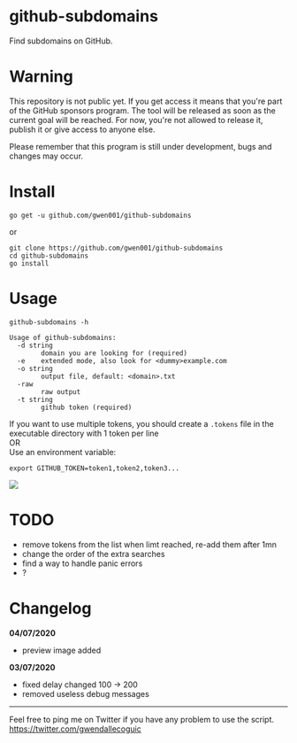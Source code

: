 # github-subdomains

Find subdomains on GitHub.


# Warning

This repository is not public yet.
If you get access it means that you're part of the GitHub sponsors program.
The tool will be released as soon as the current goal will be reached.
For now, you're not allowed to release it, publish it or give access to anyone else.

Please remember that this program is still under development, bugs and changes may occur.


# Install

```
go get -u github.com/gwen001/github-subdomains
```

or

```
git clone https://github.com/gwen001/github-subdomains
cd github-subdomains
go install
```


# Usage

```
github-subdomains -h

Usage of github-subdomains:
  -d string
    	domain you are looking for (required)
  -e	extended mode, also look for <dummy>example.com
  -o string
    	output file, default: <domain>.txt
  -raw
    	raw output
  -t string
    	github token (required)
```

If you want to use multiple tokens, you should create a `.tokens` file in the executable directory with 1 token per line  
OR  
Use an environment variable:  
```
export GITHUB_TOKEN=token1,token2,token3...
```

<img src="https://github.com/gwen001/github-subdomains/raw/master/preview.png">


# TODO

- remove tokens from the list when limt reached, re-add them after 1mn
- change the order of the extra searches
- find a way to handle panic errors
- ?


# Changelog

**04/07/2020**
- preview image added  

**03/07/2020**
- fixed delay changed 100 -> 200  
- removed useless debug messages  


---

Feel free to ping me on Twitter if you have any problem to use the script.  
https://twitter.com/gwendallecoguic
